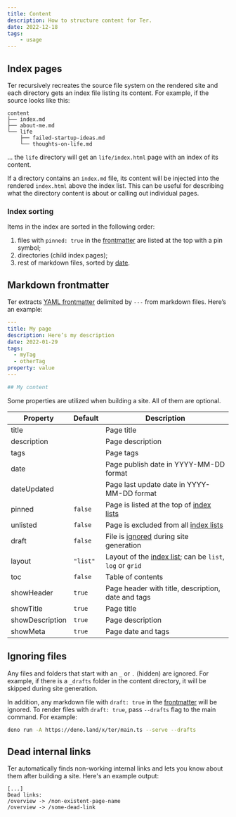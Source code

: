 ```yaml
---
title: Content
description: How to structure content for Ter.
date: 2022-12-18
tags:
    - usage
---
```


## Index pages

Ter recursively recreates the source file system on the rendered site and each
directory gets an index file listing its content. For example, if the source
looks like this:

```
content
├── index.md
├── about-me.md
└── life
    ├── failed-startup-ideas.md
    └── thoughts-on-life.md
```

... the `life` directory will get an `life/index.html` page with an index of its
content.

If a directory contains an `index.md` file, its content will be injected into
the rendered `index.html` above the index list. This can be useful for
describing what the directory content is about or calling out individual pages.

### Index sorting

Items in the index are sorted in the following order:

1. files with `pinned: true` in the [frontmatter](#markdown-frontmatter) are
   listed at the top with a pin symbol;
2. directories (child index pages);
3. rest of markdown files, sorted by [date](#markdown-frontmatter).

## Markdown frontmatter

Ter extracts [YAML frontmatter](https://jekyllrb.com/docs/front-matter/)
delimited by `---` from markdown files. Here’s an example:

```yaml
---
title: My page
description: Here’s my description
date: 2022-01-29
tags:
  - myTag
  - otherTag
property: value
---

## My content
```

Some properties are utilized when building a site. All of them are optional.

| Property        | Default  | Description                                                              |
| --------------- | -------- | ------------------------------------------------------------------------ |
| title           |          | Page title                                                               |
| description     |          | Page description                                                         |
| tags            |          | Page tags                                                                |
| date            |          | Page publish date in YYYY-MM-DD format                                   |
| dateUpdated     |          | Page last update date in YYYY-MM-DD format                               |
| pinned          | `false`  | Page is listed at the top of [index lists](#index-pages)                 |
| unlisted        | `false`  | Page is excluded from all [index lists](#index-pages)                    |
| draft           | `false`  | File is [ignored](#ignoring-files) during site generation                |
| layout          | `"list"` | Layout of the [index list](#index-pages); can be `list`, `log` or `grid` |
| toc             | `false`  | Table of contents                                                        |
| showHeader      | `true`   | Page header with title, description, date and tags                       |
| showTitle       | `true`   | Page title                                                               |
| showDescription | `true`   | Page description                                                         |
| showMeta        | `true`   | Page date and tags                                                       |

## Ignoring files

Any files and folders that start with an `_` or `.` (hidden) are ignored. For
example, if there is a `_drafts` folder in the content directory, it will be
skipped during site generation.

In addition, any markdown file with `draft: true` in the
[frontmatter](#markdown-frontmatter) will be ignored. To render files with
`draft: true`, pass `--drafts` flag to the main command. For example:

```sh
deno run -A https://deno.land/x/ter/main.ts --serve --drafts
```

## Dead internal links

Ter automatically finds non-working internal links and lets you know about them
after building a site. Here's an example output:

```
[...]
Dead links:
/overview -> /non-existent-page-name
/overview -> /some-dead-link
```
